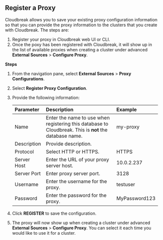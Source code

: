 ## Register a Proxy   

Cloudbreak allows you to save your existing proxy configuration information so that you can provide the proxy information to the clusters that you create with Cloudbreak. The steps are:       

1. Register your proxy in Cloudbreak web UI or CLI.   
2. Once the poxy has been registered with Cloudbreak, it will show up in the list of available proxies when creating a cluster under advanced **External Sources** > **Configure Proxy**.  


**Steps** 

1. From the navigation pane, select **External Sources** > **Proxy Configurations**.  
2. Select **Register Proxy Configuration**.    
5. Provide the following information:

    | Parameter | Description | Example |
    |:---|:---|:---|
    | Name | Enter the name to use when registering this database to Cloudbreak. This is **not** the database name. | my-proxy |
    | Description | Provide description. | |
    | Protocol | Select HTTP or HTTPS. | HTTPS|
    | Server Host| Enter the URL of your proxy server host. | 10.0.2.237 |
    | Server Port | Enter proxy server port. | 3128 |
    | Username | Enter the username for the proxy. | testuser |
    | Password | Enter the password for the proxy. | MyPassword123 |

6. Click **REGISTER** to save the configuration. 

7. The proxy will now show up when creating a cluster under advanced **External Sources** > **Configure Proxy**. You can select it each time you would like to use it for a cluster.  
  
